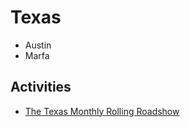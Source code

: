 # Texas

* Austin
* Marfa

## Activities

* [The Texas Monthly Rolling Roadshow](http://drafthouse.com/texasfilms)
